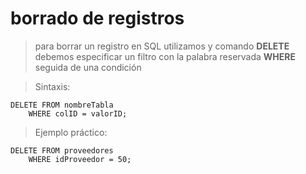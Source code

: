 # borrado de registros

> para borrar un registro en SQL utilizamos y comando **DELETE**
> debemos especificar un filtro con la palabra reservada **WHERE** seguida de una condición

> Sintaxis:

    DELETE FROM nombreTabla  
        WHERE colID = valorID;  


> Ejemplo práctico:  

    DELETE FROM proveedores   
        WHERE idProveedor = 50;  
